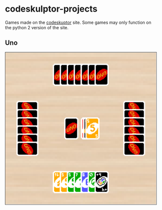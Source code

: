 # codeskulptor-projects
Games made on the [codeskuptor](https://py3.codeskulptor.org/) site. Some games may only function on the python 2 version of the site.
## Uno
![](https://github.com/Stevan-Zhuang/codeskulptor-projects/blob/main/showcase/Uno.PNG)
